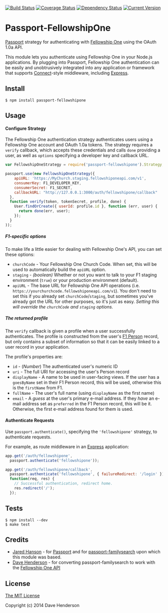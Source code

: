 [![Build Status](https://secure.travis-ci.org/hairyhenderson/passport-fellowshipone.svg)](http://travis-ci.org/hairyhenderson/passport-fellowshipone)
[![Coverage Status](https://img.shields.io/coveralls/hairyhenderson/passport-fellowshipone.svg)](https://coveralls.io/r/hairyhenderson/passport-fellowshipone)
[![Dependency Status](https://gemnasium.com/hairyhenderson/passport-fellowshipone.svg)](https://gemnasium.com/hairyhenderson/passport-fellowshipone)
[![Current Version](https://img.shields.io/npm/v/passport-fellowshipone.svg)](https://www.npmjs.org/package/passport-fellowshipone)

# Passport-FellowshipOne

[Passport](http://passportjs.org/) strategy for authenticating with [Fellowship One](http://developer.fellowshipone.org) using the OAuth 1.0a API.

This module lets you authenticate using Fellowship One in your Node.js applications. By plugging into Passport, Fellowship One authentication can be easily and unobtrusively integrated into any application or framework that supports [Connect](http://www.senchalabs.org/connect/)-style middleware, including [Express](http://expressjs.com/).

## Install

    $ npm install passport-fellowshipone

## Usage

#### Configure Strategy

The Fellowship One authentication strategy authenticates users using a Fellowship One account and OAuth 1.0a tokens. The strategy requires a `verify` callback, which accepts these credentials and calls `done` providing a user, as well as `options` specifying a developer key and callback URL. 

```js
var FellowshipOneStrategy = require('passport-fellowshipone').Strategy;

passport.use(new FellowshipOneStrategy({
    apiURL: 'https://MyChurch.staging.fellowshiponeapi.com/v1',
    consumerKey: F1_DEVELOPER_KEY,
    consumerSecret: F1_SECRET,
    callbackURL: "http://127.0.0.1:3000/auth/fellowshipone/callback"
  },
  function verify(token, tokenSecret, profile, done) {
    User.findOrCreate({ userId: profile.id }, function (err, user) {
      return done(err, user);
    });
  }
));
```

##### F1-specific options

To make life a little easier for dealing with Fellowship One's API, you can set these options:

- `churchCode` - Your Fellowship One Church Code. When set, this will be used to automatically build the `apiURL` option.
- `staging` - _(boolean)_ Whether or not you want to talk to your F1 staging environment (`true`) or your production environment (default).
- `apiURL` - The base URL for Fellowship One API operations (i.e. `https://yourchurchcode.fellowshiponeapi.com/v1`). You don't need to set this if you already set `churchCode`/`staging`, but sometimes you've already got the URL for other purposes, so it's just as easy. _Setting this will override the `churchCode` and `staging` options._

##### The returned profile

The `verify` callback is given a profile when a user successfully authenticates. The profile is constructed from the user's [F1 Person](http://developer.fellowshipone.com/docs/v1/People.help) record, but only contains a subset of information so that it can be easily linked to a user record in your application.

The profile's properties are:

- `id` - (_Number_) The authenticated user's numeric ID
- `uri` - The full URI for accessing the user's Person record
- `displayName` - A name to be used in user-facing views. If the user has a `goesByName` set in their F1 Person record, this will be used, otherwise this is the `firstName` from F1.
- `fullName` - The user's full name (using `displayName` as the first name)
- `email` - A _guess_ at the user's primary e-mail address. If they _have_ an e-mail address set as `preferred` in the F1 Person record, this will be it. Otherwise, the first e-mail address found for them is used.

#### Authenticate Requests

Use `passport.authenticate()`, specifying the `'fellowshipone'` strategy, to authenticate requests.

For example, as route middleware in an [Express](http://expressjs.com/) application:

```js
app.get('/auth/fellowshipone',
  passport.authenticate('fellowshipone'));

app.get('/auth/fellowshipone/callback', 
  passport.authenticate('fellowshipone', { failureRedirect: '/login' }),
  function(req, res) {
    // Successful authentication, redirect home.
    res.redirect('/');
  });
```

<!-- Coming soon!
## Examples

For a complete, working example, refer to the [login example](https://github.com/hairyhenderson/passport-fellowshipone/tree/master/examples/login).
-->

## Tests

    $ npm install --dev
    $ make test

## Credits

  - [Jared Hanson](http://github.com/jaredhanson) - for [Passport](http://passportjs.org/) and for [passport-familysearch](https://github.com/jaredhanson/passport-familysearch) upon which this module was based.
  - [Dave Henderson](http://github.com/hairyhenderson) - for converting passport-familysearch to work with the [Fellowship One API](http://developer.fellowshipone.com/)


## License

[The MIT License](http://opensource.org/licenses/MIT)

Copyright (c) 2014 Dave Henderson
